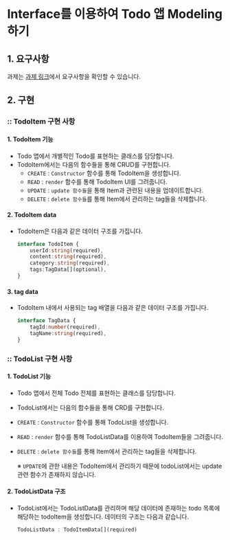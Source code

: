 # Interface를 이용하여 Todo 앱 Modeling하기

## 1. 요구사항

과제는 [과제 링크](https://gist.github.com/pocojang/65f0d47bd34f9ee97ca55d8c7850662f)에서 요구사항을 확인할 수 있습니다.

## 2. 구현

### :: TodoItem 구현 사항

#### **1. TodoItem 기능**

-   Todo 앱에서 개별적인 Todo를 표현하는 클래스를 담당합니다.
-   TodoItem에서는 다음의 함수들을 통해 CRUD를 구현합니다.
    -   `CREATE` : `Constructor` 함수를 통해 TodoItem을 생성합니다.
    -   `READ` : `render` 함수를 통해 TodoItem UI를 그려줍니다.
    -   `UPDATE` : `update 함수들`을 통해 Item과 관련된 내용을 업데이트합니다.
    -   `DELETE` : `delete 함수들`를 통해 Item에서 관리하는 tag들을 삭제합니다.

#### **2. TodoItem data**

-   TodoItem은 다음과 같은 데이터 구조를 가집니다.

    ```typescript
    interface TodoItem {
        userId:string(required),
        content:string(required),
        category:string(required),
        tags:TagData[](optional),
    }
    ```

#### **3. tag data**

-   TodoItem 내에서 사용되는 tag 배열을 다음과 같은 데이터 구조를 가집니다.

    ```typescript
    interface TagData {
        tagId:number(required),
        tagName:string(required),
    }
    ```

### :: TodoList 구현 사항

#### **1. TodoList 기능**

-   Todo 앱에서 전체 Todo 전체를 표현하는 클래스를 담당합니다.
-   TodoList에서는 다음의 함수들을 통해 CRD를 구현합니다.
-   `CREATE` : `Constructor` 함수를 통해 TodoList을 생성합니다.
-   `READ` : `render` 함수를 통해 TodoListData를 이용하여 TodoItem들을 그려줍니다.
-   `DELETE` : `delete 함수들`를 통해 Item에서 관리하는 tag들을 삭제합니다.

    ※ `UPDATE`에 관한 내용은 TodoItem에서 관리하기 때문에 todoList에서는 update관련 함수가 존재하지 않습니다.

#### **2. TodoListData 구조**

-   TodoList에서는 TodoListData를 관리하며 해당 데이터에 존재하는 todo 목록에 해당하는 todoItem을 생성합니다. 데이터의 구조는 다음과 같습니다.

    ```typescript
    TodoListData : TodoItemData[](required)
    ```
